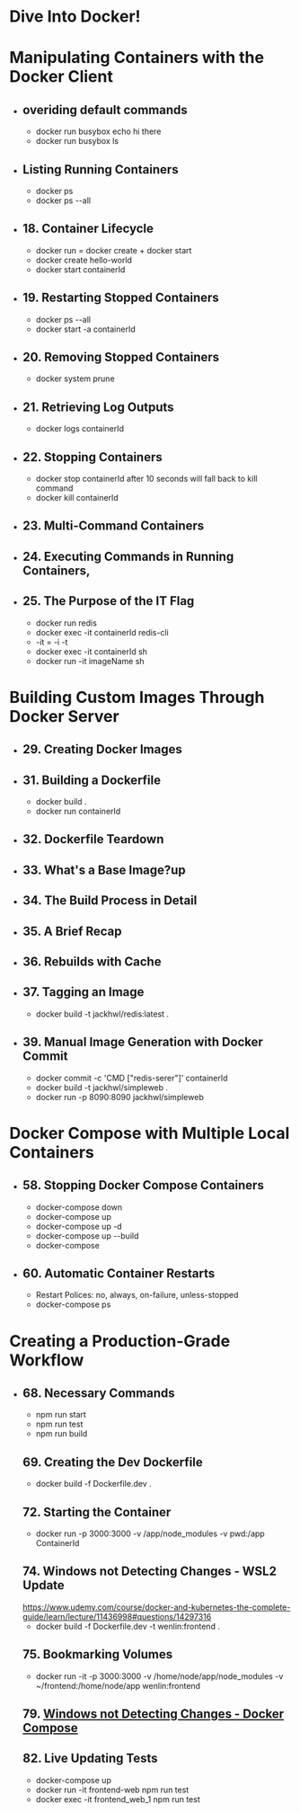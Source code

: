 # Dive Into Docker!
# Manipulating Containers with the Docker Client
  * ## overiding default commands
    * docker run busybox echo hi there
    * docker run busybox ls
  * ## Listing Running Containers 
    * docker ps
    * docker ps --all
  * ## 18. Container Lifecycle 
    * docker run = docker create + docker start
    * docker create hello-world
    * docker start containerId
  * ## 19. Restarting Stopped Containers
    * docker ps --all
    * docker start -a containerId
  * ## 20. Removing Stopped Containers
    * docker system prune
  * ## 21. Retrieving Log Outputs
    * docker logs containerId
  * ## 22. Stopping Containers
    * docker stop containerId after 10 seconds will fall back to kill command
    * docker kill containerId
  * ## 23. Multi-Command Containers
  * ## 24. Executing Commands in Running Containers, 
  * ## 25. The Purpose of the IT Flag
    * docker run redis
    * docker exec -it containerId redis-cli
    * -it = -i -t
    * docker exec -it containerId sh
    * docker run -it imageName sh
# Building Custom Images Through Docker Server
  * ## 29. Creating Docker Images
  * ## 31. Building a Dockerfile
    * docker build .
    * docker run containerId
  * ## 32. Dockerfile Teardown
  * ## 33. What's a Base Image?up
  * ## 34. The Build Process in Detail
  * ## 35. A Brief Recap
  * ## 36. Rebuilds with Cache
  * ## 37. Tagging an Image
    * docker build -t jackhwl/redis:latest .
  * ## 39. Manual Image Generation with Docker Commit
    * docker commit -c 'CMD ["redis-serer"]' containerId
    * docker build -t jackhwl/simpleweb .
    * docker run -p 8090:8090 jackhwl/simpleweb
# Docker Compose with Multiple Local Containers
* ## 58. Stopping Docker Compose Containers
  * docker-compose down
  * docker-compose up
  * docker-compose up -d
  * docker-compose up --build
  * docker-compose 
* ## 60. Automatic Container Restarts  
  * Restart Polices: no, always, on-failure, unless-stopped
  * docker-compose ps
# Creating a Production-Grade Workflow
* ## 68. Necessary Commands
  * npm run start
  * npm run test
  * npm run build
  ## 69. Creating the Dev Dockerfile
  * docker build -f Dockerfile.dev .
  ## 72. Starting the Container
  * docker run -p 3000:3000 -v /app/node_modules -v pwd:/app ContainerId
  ## 74. Windows not Detecting Changes - WSL2 Update
    https://www.udemy.com/course/docker-and-kubernetes-the-complete-guide/learn/lecture/11436998#questions/14297316
  * docker build -f Dockerfile.dev -t wenlin:frontend .
  ## 75. Bookmarking Volumes
  * docker run -it -p 3000:3000 -v /home/node/app/node_modules -v ~/frontend:/home/node/app wenlin:frontend
  ## 79. [Windows not Detecting Changes - Docker Compose](https://stackoverflow.com/questions/44643045/running-development-server-with-create-react-app-inside-of-a-docker-container)
  ## 82. Live Updating Tests  
  * docker-compose up
  * docker run -it frontend-web npm run test
  * docker exec -it frontend_web_1 npm run test
